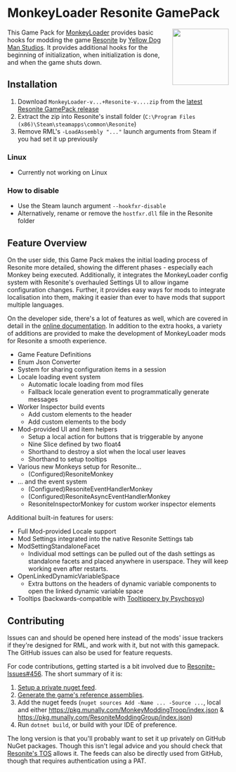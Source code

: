 # MonkeyLoader Resonite GamePack

<img align="right" width="128" height="128" src="./Icon.png"/>

This Game Pack for [MonkeyLoader](https://github.com/MonkeyModdingTroop/MonkeyLoader)
provides basic hooks for modding the game [Resonite](https://resonite.com/) by [Yellow Dog Man Studios](https://yellowdogman.com/).
It provides additional hooks for the beginning of initialization, when initialization is done,
and when the game shuts down.

## Installation

1. Download `MonkeyLoader-v...+Resonite-v....zip` from the [latest Resonite GamePack release](https://github.com/ResoniteModdingGroup/MonkeyLoader.GamePacks.Resonite/releases/latest)
2. Extract the zip into Resonite's install folder (`C:\Program Files (x86)\Steam\steamapps\common\Resonite`)
3. Remove RML's `-LoadAssembly "..."` launch arguments from Steam if you had set it up previously

### Linux

- Currently not working on Linux

### How to disable

- Use the Steam launch argument `--hookfxr-disable`
- Alternatively, rename or remove the `hostfxr.dll` file in the Resonite folder

## Feature Overview

On the user side, this Game Pack makes the initial loading process of Resonite
more detailed, showing the different phases - especially each Monkey being executed.
Additionally, it integrates the MonkeyLoader config system with
Resonite's overhauled Settings UI to allow ingame configuration changes.
Further, it provides easy ways for mods to integrate localisation into them,
making it easier than ever to have mods that support multiple languages.

On the developer side, there's a lot of features as well,
which are covered in detail in the [online documentation](https://resonitemoddinggroup.github.io/MonkeyLoader.GamePacks.Resonite).
In addition to the extra hooks, a variety of additions are provided
to make the development of MonkeyLoader mods for Resonite a smooth experience.

* Game Feature Definitions
* Enum Json Converter
* System for sharing configuration items in a session
* Locale loading event system
    * Automatic locale loading from mod files
    * Fallback locale generation event to programmatically generate messages
* Worker Inspector build events
    * Add custom elements to the header
    * Add custom elements to the body
* Mod-provided UI and item helpers
    * Setup a local action for buttons that is triggerable by anyone
    * Nine Slice defined by two float4
    * Shorthand to destroy a slot when the local user leaves
    * Shorthand to setup tooltips
* Various new Monkeys setup for Resonite...
    * (Configured)ResoniteMonkey
* ... and the event system
    * (Configured)ResoniteEventHandlerMonkey
    * (Configured)ResoniteAsyncEventHandlerMonkey
    * ResoniteInspectorMonkey for custom worker inspector elements

Additional built-in features for users:

* Full Mod-provided Locale support
* Mod Settings integrated into the native Resonite Settings tab
* ModSettingStandaloneFacet
    * Individual mod settings can be pulled out of the dash settings as standalone facets and placed anywhere in userspace. They will keep working even after restarts.
* OpenLinkedDynamicVariableSpace
    * Extra buttons on the headers of dynamic variable components to open the linked dynamic variable space
* Tooltips (backwards-compatible with [Tooltippery by Psychpsyo](https://github.com/Psychpsyo/Tooltippery))


## Contributing

Issues can and should be opened here instead of the mods' issue trackers if they're designed for RML, and work with it, but not with this gamepack.
The GitHub issues can also be used for feature requests.

For code contributions, getting started is a bit involved due to [Resonite-Issues#456](https://github.com/Yellow-Dog-Man/Resonite-Issues/issues/456).
The short summary of it is:

1. [Setup a private nuget feed](https://github.com/MonkeyModdingTroop/ReferencePackageGenerator).
2. [Generate the game's reference assemblies](https://github.com/MonkeyModdingTroop/ReferencePackageGenerator).
3. Add the nuget feeds (`nuget sources Add -Name ... -Source ...`, local and either <https://pkg.munally.com/MonkeyModdingTroop/index.json> & <https://pkg.munally.com/ResoniteModdingGroup/index.json>)
4. Run `dotnet build`, or build with your IDE of preference.

The long version is that you'll probably want to set it up privately on GitHub NuGet packages.
Though this isn't legal advice and you should check that [Resonite's TOS](https://resonite.com/policies/TermsOfService.html) allows it.
The feeds can also be directly used from GitHub, though that requires authentication using a PAT.
